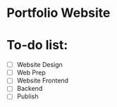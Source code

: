 # Portfolio Website
# To-do list:
- [ ] Website Design 
- [ ] Web Prep
- [ ] Website Frontend
- [ ] Backend
- [ ] Publish
